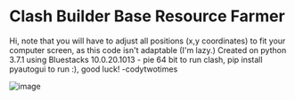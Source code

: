 # Clash Builder Base Resource Farmer
Hi, note that you will have to adjust all positions (x,y coordinates) to fit your computer screen, as this code isn't adaptable (I'm lazy.)
Created on python 3.7.1 using Bluestacks 10.0.20.1013 - pie 64 bit to run clash, pip install pyautogui to run :), good luck!
-codytwotimes


![image](https://github.com/codytwotimes/clashBuilderBaseResourceFarmer/assets/136199627/90086945-513b-4cc2-bb3b-df5dbc2f231c)
